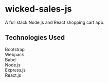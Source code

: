 # wicked-sales-js
A full stack Node.js and React shopping cart app.

## Technologies Used
Bootstrap<br/>
Webpack<br/> 
Babel<br/>
Node.js<br/>
Express.js<br/>
React.js
